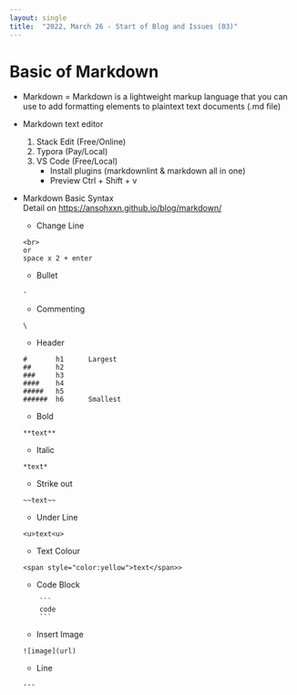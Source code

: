 ```yaml
---
layout: single
title:  "2022, March 26 - Start of Blog and Issues (03)"
---
```



# Basic of Markdown

- Markdown = Markdown is a lightweight markup language that you can use to add formatting elements to plaintext text documents (.md file)
- Markdown text editor 
    1. Stack Edit (Free/Online)
    2. Typora (Pay/Local)
    3. VS Code (Free/Local)
        - Install plugins (markdownlint & markdown all in one)
        - Preview Ctrl + Shift + v

- Markdown Basic Syntax  
  Detail on <https://ansohxxn.github.io/blog/markdown/>
    - Change Line
    ```
    <br>
    or
    space x 2 + enter
    ```

    - Bullet
    ```
    -
    ```

    - Commenting
    ```
    \
    ```
    
    - Header  
    ```
    #       h1      Largest
    ##      h2
    ###     h3
    ####    h4
    #####   h5
    ######  h6      Smallest
    ```

    - Bold
    ```
    **text**
    ```

    - Italic
    ```
    *text*
    ```

    - Strike out
    ```
    ~~text~~
    ```
    
    - Under Line
    ```
    <u>text<u>
    ```

    - Text Colour
    ```
    <span style="color:yellow">text</span>>
    ```

    - Code Block 
    ```
        ```
        code
        ```
    ```

    - Insert Image
    ```
    ![image](url)
    ```

    - Line
    ```
    ---
    ```